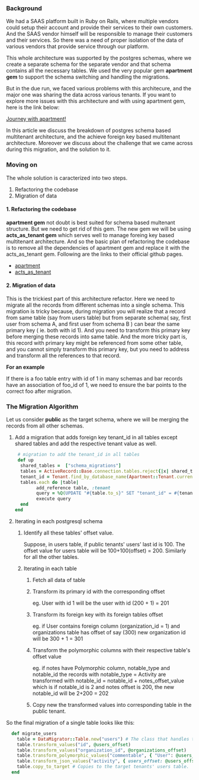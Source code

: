 ### Background
We had a SAAS platform built in Ruby on Rails, where multiple vendors could setup their account and provide their services to their own customers.
And the SAAS vendor himself will be responsible to manage their customers and their services. So there was a need of proper isolation 
of the data of various vendors that provide service through our platform. 

This whole architecture was supported by the postgres schemas, where we create a separate schema for the separate vendor
and that schema contains all the necessary tables.  We used the very popular gem **apartment gem** to support the schema switching and handling the migrations. 

But in the due run, we faced various problems with this architecure, and the major one was sharing the data across various tenants. If you want to explore 
more issues with this architecture and with using apartment gem, here is the link below:

[Journey with apartment!](https://influitive.io/our-multi-tenancy-journey-with-postgres-schemas-and-apartment-6ecda151a21f)

In this article we discuss the breakdown of postgres schema based multitenant architecture, and the achieve foreign key based multitenant architecture. 
Moreover we discuss about the challenge that we came across during this migration, and the solution to it. 

### Moving on
The whole solution is caracterized into two steps. 
1. Refactoring the codebase
2. Migration of data 

#### 1. Refactoring the codebase

**apartment gem** not doubt is best suited for schema based multenant structure. But we need to get rid of this gem. 
 The new gem we will be using **acts_as_tenant gem** which serves well to manage foreing key based multitenant architecture. 
 And so the basic plan of refactoring the codebase is to remove all the dependencies of apartment gem and replace it with the 
 acts_as_tenant gem. Following are the links to their official github pages. 
* [apartment](https://github.com/influitive/apartment)
* [acts_as_tenant](https://github.com/ErwinM/acts_as_tenant)

 
#### 2. Migration of data

 This is the trickiest part of this architecture refactor. Here we need to migrate all the records from different schemas into a 
 single schema. This migration is tricky because, during migration you will realize that a record from same table (say from users table) 
 but from separate schema( say, first user from schema A, and first user from schema B ) can bear the same primary key ( ie. both with id 1). And you need to 
 transform this primary key before merging these records into same table. And the more tricky part is, this record with primary key might be referenced from 
 some other table, and you cannot simply transform this primary key, but you need to address and transform all the references to that record. 

**For an example**

If there is a foo table entry with id of 1 in many schemas and bar records have an association of foo_id of 1, 
we need to ensure the bar points to the correct foo after migration. 


### The Migration Algorithm
Let us consider **public** as the target schema, where we will be merging the records from all other schemas.

1. Add a migration that adds foreign key tenant_id in all tables except shared tables and add the respective tenant value as well. 
    ```ruby
     # migration to add the tenant_id in all tables
     def up
      shared_tables =  ["schema_migrations"]
      tables = ActiveRecord::Base.connection.tables.reject{|x| shared_tables.include?x}
      tenant_id = Tenant.find_by_database_name(Apartment::Tenant.current).id
      tables.each do |table|
            add_reference table, :tenant
            query = %Q(UPDATE "#{table.to_s}" SET "tenant_id" = #{tenant_id})
            execute query
      end
    end
    ```

2. Iterating in each postgresql schema
	1. Identify all these tables' offset value. 
        
        Suppose, in users table, if public tenants' users' last id is 100.
        The offset value for users table will be 100+100(offset) = 200. 
        Similarly for all the other tables. 
	2. Iterating in each table
		1. Fetch all data of table
        2. Transform its primary id with the corresponding offset
        
            eg. User with id 1 will be the user with id (200 + 1) = 201
        3. Transform its foreign key with its foreign tables offset
        
            eg. if User contains foreign column (organization_id = 1) 
                and organizations table has offset of say (300)
                new organization id will be 300 + 1 = 301
                
        4. Transform the polymorphic columns with their respective table's offset value 
        
            eg. if notes have Polymorphic column, notable_type and notable_id
                the records with notable_type =  Activity are transformed with 
                    notable_id = notable_id + notes_offset_value
                which is if notable_id is 2 and notes offset is 200, the new notable_id will be 
                    2+200 = 202
                    
        5. Copy new the transformed values into corresponding table in the public tenant.
        
So the final migration of a single table looks like this: 
```ruby
  def migrate_users
    table = DataMigrator::Table.new("users") # The class that handles the transformation of valules 
    table.transform_values("id", @users_offset)
    table.transform_values("organization_id", @organizations_offset)
    table.transform_polymorphic_values("commentable", { "User": @users_offset, "Organization": @organizations_offset }) # where commentable is the polymorphic column
    table.transform_json_values("activity", { users_offset: @users_offset, organizations_offset: @organizations_offset })  # where activity is the jsonb type of column and contains the references to users and organizations tables
    table.copy_to_target # Copies to the target tenants' users table. 
  end
```